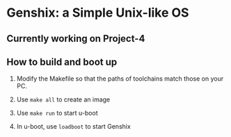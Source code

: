 # Genshix: a Simple Unix-like OS

## Currently working on Project-4

## How to build and boot up

1. Modify the Makefile so that the paths of toolchains match those on your PC.

2. Use `make all` to create an image

3. Use `make run` to start u-boot

4. In u-boot, use `loadboot` to start Genshix
